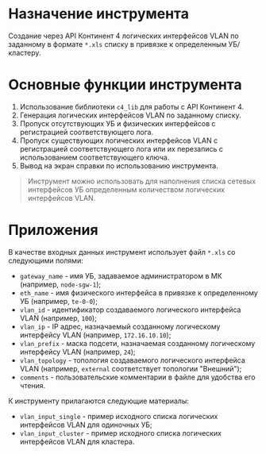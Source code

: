 # Назначение инструмента

Создание через API Континент 4 логических интерфейсов VLAN по заданному в формате `*.xls` списку в привязке к определенным УБ/кластеру.

# Основные функции инструмента

1. Использование библиотеки `c4_lib` для работы с API Континент 4.
2. Генерация логических интерфейсов VLAN по заданному списку.
3. Пропуск отсутствующих УБ и физических интерфейсов с регистрацией соответствующего лога.
4. Пропуск существующих логических интерфейсов VLAN с регистрацией соответствующего лога или их перезапись с использованием соответствующего ключа. 
5. Вывод на экран справки по использованию инструмента.

> Инструмент можно использовать для наполнения списка сетевых интерфейсов УБ определенным количеством логических интерфейсов VLAN.

# Приложения

В качестве входных данных инструмент использует файл `*.xls` со следующими полями:

- `gateway_name` - имя УБ, задаваемое администратором в МК (например, `node-sgw-1`);
- `eth_name` - имя физического интерфейса в привязке к определенному УБ (например, `te-0-0`);
- `vlan_id` - идентификатор создаваемого логического интерфейса VLAN (например, `100`);
- `vlan_ip` - IP адрес, назначаемый созданному логическому интерфейсу VLAN (например, `172.16.10.10`);
- `vlan_prefix` - маска подсети, назначаемая созданному логическому интерфейсу VLAN (например, `24`);
- `vlan_topology` - топология создаваемого логического интерфейса VLAN (например, `external` соответствует топологии "Внешний");
- `comments` - пользовательские комментарии в файле для удобства его чтения.

К инструменту прилагаются следующие материалы:

- `vlan_input_single` - пример исходного списка логических интерфейсов VLAN для одиночных УБ;
- `vlan_input_cluster` - пример исходного списка логических интерфейсов VLAN для кластера.
